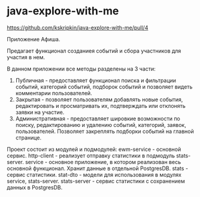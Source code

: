 # java-explore-with-me
https://github.com/kskripkin/java-explore-with-me/pull/4

Приложение Афиша.

Предагает функционал созданиея событий и сбора участников для участия в нем.

В данном приложении все методы разделены на 3 части:
1) Публичная - предоставляет функционал поиска и фильтрации событий, категорий событий, подборок событий и позволяет видеть комментарии пользователей.
2) Закрытая - позволяет пользователям добавлять новые события, редактировать и просматривать их, подтверждать или отклонять заявки на участие.
3) Административная - предоставляет шировкие возможности по поиску, редактированию и удалению событий, категорий, заявок, пользователей. Позволяет закреплять подборки событий на главной странице.

Проект состоит из модулей и подмодулей:
ewm-service - основной сервис.
    http-client - реализует отправку статистики в подмодуль stats-server.
    service - основное приложение, в котором реализован весь основной функционал. Хранит данные в отдельной PostgresDB.
stats - сервис статистики.
    stat-dto - модели для использования в модулях service, stats-server.
    stats-server - сервис статистики с сохранением данных в PostgresDB.
